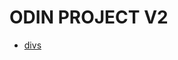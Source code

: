 # ODIN PROJECT V2
- [divs](https://github.com/brandonomardouglas/odinprojectv2/tree/main/css-foundations/divs)
